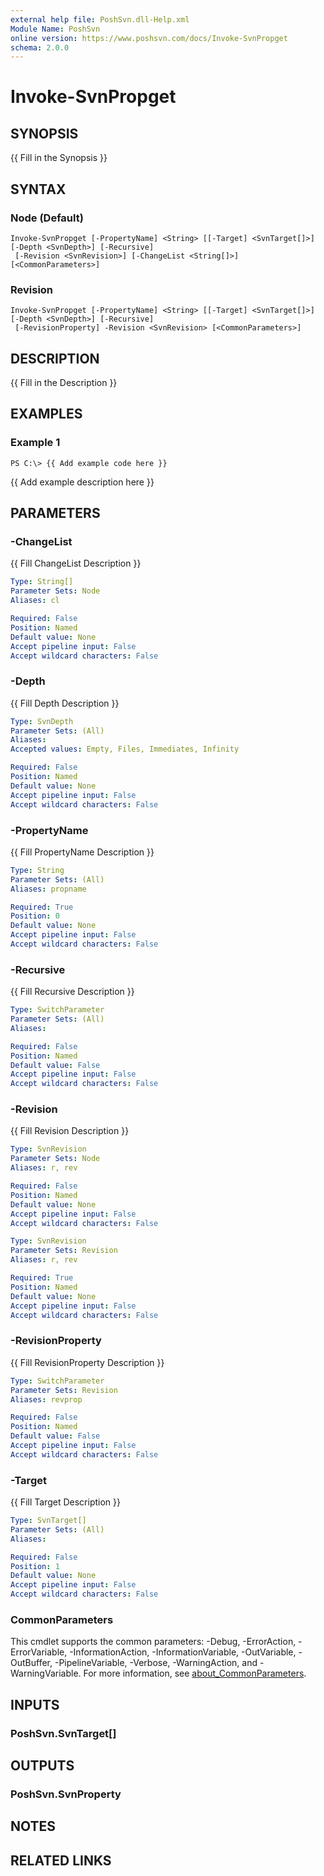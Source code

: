 ```yaml
---
external help file: PoshSvn.dll-Help.xml
Module Name: PoshSvn
online version: https://www.poshsvn.com/docs/Invoke-SvnPropget
schema: 2.0.0
---
```


# Invoke-SvnPropget

## SYNOPSIS
{{ Fill in the Synopsis }}

## SYNTAX

### Node (Default)
```
Invoke-SvnPropget [-PropertyName] <String> [[-Target] <SvnTarget[]>] [-Depth <SvnDepth>] [-Recursive]
 [-Revision <SvnRevision>] [-ChangeList <String[]>] [<CommonParameters>]
```

### Revision
```
Invoke-SvnPropget [-PropertyName] <String> [[-Target] <SvnTarget[]>] [-Depth <SvnDepth>] [-Recursive]
 [-RevisionProperty] -Revision <SvnRevision> [<CommonParameters>]
```

## DESCRIPTION
{{ Fill in the Description }}

## EXAMPLES

### Example 1
```
PS C:\> {{ Add example code here }}
```

{{ Add example description here }}

## PARAMETERS

### -ChangeList
{{ Fill ChangeList Description }}

```yaml
Type: String[]
Parameter Sets: Node
Aliases: cl

Required: False
Position: Named
Default value: None
Accept pipeline input: False
Accept wildcard characters: False
```

### -Depth
{{ Fill Depth Description }}

```yaml
Type: SvnDepth
Parameter Sets: (All)
Aliases:
Accepted values: Empty, Files, Immediates, Infinity

Required: False
Position: Named
Default value: None
Accept pipeline input: False
Accept wildcard characters: False
```

### -PropertyName
{{ Fill PropertyName Description }}

```yaml
Type: String
Parameter Sets: (All)
Aliases: propname

Required: True
Position: 0
Default value: None
Accept pipeline input: False
Accept wildcard characters: False
```

### -Recursive
{{ Fill Recursive Description }}

```yaml
Type: SwitchParameter
Parameter Sets: (All)
Aliases:

Required: False
Position: Named
Default value: False
Accept pipeline input: False
Accept wildcard characters: False
```

### -Revision
{{ Fill Revision Description }}

```yaml
Type: SvnRevision
Parameter Sets: Node
Aliases: r, rev

Required: False
Position: Named
Default value: None
Accept pipeline input: False
Accept wildcard characters: False
```

```yaml
Type: SvnRevision
Parameter Sets: Revision
Aliases: r, rev

Required: True
Position: Named
Default value: None
Accept pipeline input: False
Accept wildcard characters: False
```

### -RevisionProperty
{{ Fill RevisionProperty Description }}

```yaml
Type: SwitchParameter
Parameter Sets: Revision
Aliases: revprop

Required: False
Position: Named
Default value: False
Accept pipeline input: False
Accept wildcard characters: False
```

### -Target
{{ Fill Target Description }}

```yaml
Type: SvnTarget[]
Parameter Sets: (All)
Aliases:

Required: False
Position: 1
Default value: None
Accept pipeline input: False
Accept wildcard characters: False
```

### CommonParameters
This cmdlet supports the common parameters: -Debug, -ErrorAction, -ErrorVariable, -InformationAction, -InformationVariable, -OutVariable, -OutBuffer, -PipelineVariable, -Verbose, -WarningAction, and -WarningVariable. For more information, see [about_CommonParameters](http://go.microsoft.com/fwlink/?LinkID=113216).

## INPUTS

### PoshSvn.SvnTarget[]
## OUTPUTS

### PoshSvn.SvnProperty
## NOTES

## RELATED LINKS
